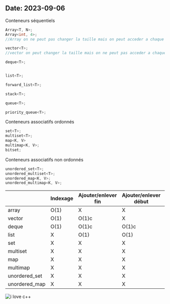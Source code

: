 Date: 2023-09-06
-----
Conteneurs séquentiels
```cpp
Array<T, N>;
Array<int, 4>;
//Array on ne peut pas changer la taille mais on peut acceder a chaque element en temps constant

vector<T>;
//vector on peut changer la taille mais on ne peut pas acceder a chaque element en temps constant

deque<T>;


list<T>;

forward_list<T>;

stack<T>;

queue<T>;

priority_queue<T>;
```
Conteneurs associatifs ordonnés
```cpp
set<T>;
multiset<T>;
map<K, V>
multimap<K, V>;
bitset;
```

Conteneurs associatifs non ordonnés
```cpp
unordered_set<T>;
unordered_multiset<T>;
unordered_map<K, V>;
unordered_multimap<K, V>;
```


||Indexage|Ajouter/enlever fin|Ajouter/enlever début| Inserer/supprimer|Rechercher|
|---|---|---|---|---|---|
|array|O(1)|X|X|X|X|
|vector|O(1)|O(1)c|X|X|X|
|deque|O(1)|O(1)c|O(1)c|X|X|
|list|X|O(1)|O(1)|O(1)|X|
|set|X|X|X|O(log n)|O(log n)|
|multiset|X|X|X|O(log n)|O(log n)|
|map|X|X|X|O(log n)|O(log n)|
|multimap|X|X|X|O(log n)|O(log n)|
|unordered_set|X|X|X|O(1)|O(1)|
|unordered_map|X|X|X|O(1)|O(1)|

![i love c++](https://pbs.twimg.com/media/FgCDFV_UAAEwGYC.png)